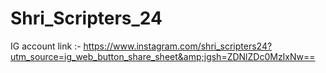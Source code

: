 # Shri_Scripters_24
IG account link :- https://www.instagram.com/shri_scripters24?utm_source=ig_web_button_share_sheet&amp;igsh=ZDNlZDc0MzIxNw==

